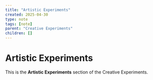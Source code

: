 ```yaml
---
title: "Artistic Experiments"
created: 2025-04-30
type: note
tags: [note]
parent: "Creative Experiments"
children: []
---
```


# Artistic Experiments

This is the **Artistic Experiments** section of the Creative Experiments.
